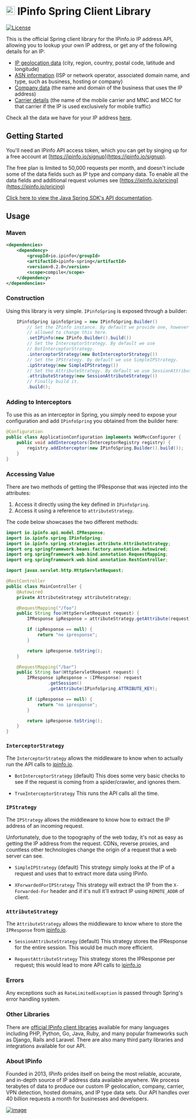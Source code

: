 # [<img src="https://ipinfo.io/static/ipinfo-small.svg" alt="IPinfo" width="24"/>](https://ipinfo.io/) IPinfo Spring Client Library

[![License](http://img.shields.io/:license-apache-blue.svg)](LICENSE)

This is the official Spring client library for the IPinfo.io IP address API,
allowing you to lookup your own IP address, or get any of the following details
for an IP:

 - [IP geolocation data](https://ipinfo.io/ip-geolocation-api) (city, region, country, postal code, latitude and longitude)
 - [ASN information](https://ipinfo.io/asn-api) (ISP or network operator, associated domain name, and type, such as business, hosting or company)
 - [Company data](https://ipinfo.io/ip-company-api) (the name and domain of the business that uses the IP address)
 - [Carrier details](https://ipinfo.io/ip-carrier-api) (the name of the mobile carrier and MNC and MCC for that carrier if the IP is used exclusively for mobile traffic)

Check all the data we have for your IP address [here](https://ipinfo.io/what-is-my-ip).

## Getting Started

You'll need an IPinfo API access token, which you can get by singing up for a
free account at [https://ipinfo.io/signup](https://ipinfo.io/signup).

The free plan is limited to 50,000 requests per month, and doesn't include some
of the data fields such as IP type and company data. To enable all the data
fields and additional request volumes see
[https://ipinfo.io/pricing](https://ipinfo.io/pricing)

[Click here to view the Java Spring SDK's API documentation](https://ipinfo.github.io/spring/).

## Usage

### Maven

```xml
<dependencies>
    <dependency>
        <groupId>io.ipinfo</groupId>
        <artifactId>ipinfo-spring</artifactId>
        <version>0.2.0</version>
        <scope>compile</scope>
    </dependency>
</dependencies>
```

### Construction

Using this library is very simple. `IPinfoSpring` is exposed through a builder:

```java
    IPinfoSpring ipinfoSpring = new IPinfoSpring.Builder()
        // Set the IPinfo instance. By default we provide one, however you're
        // allowed to change this here.
        .setIPinfo(new IPinfo.Builder().build())
        // Set the InterceptorStrategy. By default we use
        // BotInterceptorStrategy.
        .interceptorStrategy(new BotInterceptorStrategy())
        // Set the IPStrategy. By default we use SimpleIPStrategy.
        .ipStrategy(new SimpleIPStrategy())
        // Set the AttributeStrategy. By default we use SessionAttributeStrategy.
        .attributeStrategy(new SessionAttributeStrategy())
        // Finally build it.
        .build();
```

### Adding to Interceptors

To use this as an interceptor in Spring, you simply need to expose your
configuration and add `IPinfoSpring` you obtained from the builder here:

````java
@Configuration
public class ApplicationConfiguration implements WebMvcConfigurer {
    public void addInterceptors(InterceptorRegistry registry) {
        registry.addInterceptor(new IPinfoSpring.Builder().build());
    }
}
````

### Accessing Value

There are two methods of getting the IPResponse that was injected into the
attributes:

1. Access it directly using the key defined in `IPinfoSpring`.
2. Access it using a reference to `attributeStrategy`.

The code below showcases the two different methods:

````java
import io.ipinfo.api.model.IPResponse;
import io.ipinfo.spring.IPinfoSpring;
import io.ipinfo.spring.strategies.attribute.AttributeStrategy;
import org.springframework.beans.factory.annotation.Autowired;
import org.springframework.web.bind.annotation.RequestMapping;
import org.springframework.web.bind.annotation.RestController;

import javax.servlet.http.HttpServletRequest;

@RestController
public class MainController {
    @Autowired
    private AttributeStrategy attributeStrategy;

    @RequestMapping("/foo")
    public String foo(HttpServletRequest request) {
        IPResponse ipResponse = attributeStrategy.getAttribute(request);

        if (ipResponse == null) {
            return "no ipresponse";
        }

        return ipResponse.toString();
    }

    @RequestMapping("/bar")
    public String bar(HttpServletRequest request) {
        IPResponse ipResponse = (IPResponse) request
                .getSession()
                .getAttribute(IPinfoSpring.ATTRIBUTE_KEY);

        if (ipResponse == null) {
            return "no ipresponse";
        }

        return ipResponse.toString();
    }
}
````

### `InterceptorStrategy`

The `InterceptorStrategy` allows the middleware to know when to actually run
the API calls to [ipinfo.io](https://ipinfo.io/).

- `BotInterceptorStrategy` (default)
  This does some very basic checks to see if the request is coming from a
  spider/crawler, and ignores them.

- `TrueInterceptorStrategy`
  This runs the API calls all the time.

### `IPStrategy`

The `IPStrategy` allows the middleware to know how to extract the IP address of
an incoming request.

Unfortunately, due to the topography of the web today, it's not as easy as
getting the IP address from the request. CDNs, reverse proxies, and countless
other technologies change the origin of a request that a web server can see.

- `SimpleIPStrategy` (default)
  This strategy simply looks at the IP of a request and uses that to extract
  more data using IPinfo.

- `XForwardedForIPStrategy`
  This strategy will extract the IP from the `X-Forwarded-For` header and if it's null
  it'll extract IP using `REMOTE_ADDR` of client.

### `AttributeStrategy`

The `AttributeStrategy` allows the middleware to know where to store the
`IPResponse` from [ipinfo.io](https://ipinfo.io/).

- `SessionAttributeStrategy` (default)
  This strategy stores the IPResponse for the entire session. This would be
  much more efficient.

- `RequestAttributeStrategy`
  This strategy stores the IPResponse per request; this would lead to more API
  calls to [ipinfo.io](https://ipinfo.io/)

### Errors

Any exceptions such as `RateLimitedException` is passed through Spring's error
handling system.

### Other Libraries

There are [official IPinfo client libraries](https://ipinfo.io/developers/libraries) available for many languages including PHP, Python, Go, Java, Ruby, and many popular frameworks such as Django, Rails and Laravel. There are also many third party libraries and integrations available for our API.

### About IPinfo

Founded in 2013, IPinfo prides itself on being the most reliable, accurate, and in-depth source of IP address data available anywhere. We process terabytes of data to produce our custom IP geolocation, company, carrier, VPN detection, hosted domains, and IP type data sets. Our API handles over 40 billion requests a month for businesses and developers.

[![image](https://avatars3.githubusercontent.com/u/15721521?s=128&u=7bb7dde5c4991335fb234e68a30971944abc6bf3&v=4)](https://ipinfo.io/)
